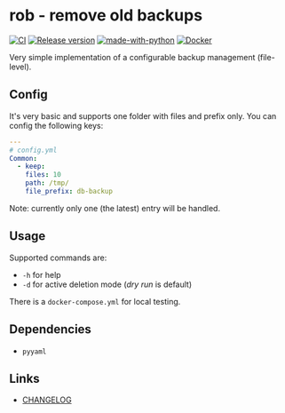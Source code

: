 # rob - remove old backups

[![CI](https://github.com/deeagle/rob/actions/workflows/ci.yml/badge.svg)](https://github.com/deeagle/rob/actions/workflows/ci.yml)
[![Release version](https://github.com/deeagle/rob/actions/workflows/release.yml/badge.svg)](https://github.com/deeagle/rob/actions/workflows/release.yml)
[![made-with-python](https://img.shields.io/badge/Made%20with-Python-1f425f.svg)](https://www.python.org/)
[![Docker](https://badgen.net/badge/icon/docker?icon=docker&label)](https://hub.docker.com/repository/docker/docdee/robpy)

Very simple implementation of a configurable backup management (file-level).

## Config

It's very basic and supports one folder with files and prefix only.
You can config the following keys:

```yml
---
# config.yml
Common:
  - keep:
    files: 10
    path: /tmp/
    file_prefix: db-backup
```

Note: currently only one (the latest) entry will be handled.

## Usage

Supported commands are:

- `-h` for help
- `-d` for active deletion mode (*dry run* is default)

There is a `docker-compose.yml` for local testing.

## Dependencies

- `pyyaml`

## Links

- [CHANGELOG](CHANGELOG.md)
